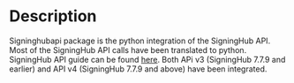# Description
Signinghubapi package is the python integration of the SigningHub API. Most of the SigningHub API calls have been translated to python.
SigningHub API guide can be found [here](https://manuals.keysign.eu).
Both APi v3 (SigningHub 7.7.9 and earlier) and API v4 (SigningHub 7.7.9 and above) have been integrated.
